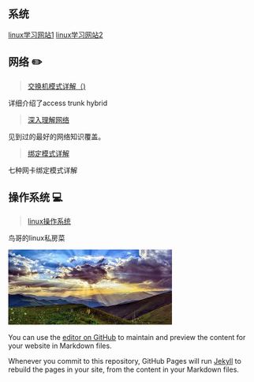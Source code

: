 

## 系统

[linux学习网站1](https://wizardforcel.gitbooks.io/vbird-linux-basic-4e/content/72.html)
[linux学习网站2](https://wizardforcel.gitbooks.io/vbird-linux-basic-4e/content/147.html)


## 网络 :pencil2:


> [交换机模式详解（)](https://blog.csdn.net/JesseYoung/article/details/40047749)

详细介绍了access trunk hybrid

> [深入理解网络](https://wizardforcel.gitbooks.io/network-basic/content/11.html)

见到过的最好的网络知识覆盖。

> [绑定模式详解](https://blog.csdn.net/wuweilong/article/details/39720571)

七种网卡绑定模式详解

## 操作系统 :computer:

> [linux操作系统](https://wizardforcel.gitbooks.io/vbird-linux-basic-4e/content/147.html)

鸟哥的linux私房菜

<img src="https://github.com/kmhealm/kmhealm.github.io/blob/master/images/shine.jpg" />






You can use the [editor on GitHub](https://github.com/kmhealm/kmhealm.github.io/edit/master/index.md) to maintain and preview the content for your website in Markdown files.

Whenever you commit to this repository, GitHub Pages will run [Jekyll](https://jekyllrb.com/) to rebuild the pages in your site, from the content in your Markdown files.


